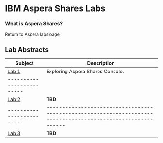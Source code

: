# IBM Aspera Shares Labs


### What is Aspera Shares?


[Return to Aspera labs page](../../../index.md)

## Lab Abstracts

|  Subject                            | Description                                            |                                                               
|-------------------------|------------------------------------------------------------------------------------------------------------|
| [Lab 1](./lab1-explore-aspera-shares-console/README.md)       | Exploring Aspera Shares Console.
|-------------------------|
| [Lab 2](Lab_2/ReadMe.md)       | **TBD**
|-------------------------|------------------------------------------------------------------------------------------------------------|
| [Lab 3](Lab_3/ReadMe.md)       | **TBD**